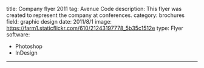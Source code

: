 title: Company flyer 2011
tag: Avenue Code
description: This flyer was created to represent the company at conferences.
category: brochures
field: graphic design
date: 2011/8/1
image: https://farm1.staticflickr.com/610/21243197778_5b35c1512e
type: Flyer
software:
- Photoshop
- InDesign
---